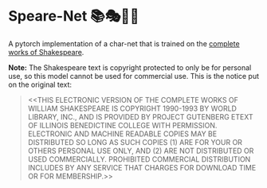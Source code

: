 # Speare-Net 📚🎭👨‍🎨

A pytorch implementation of a char-net that is trained on the [complete works of Shakespeare](https://ocw.mit.edu/ans7870/6/6.006/s08/lecturenotes/files/t8.shakespeare.txt).

**Note:** The Shakespeare text is copyright protected to only be for personal use, so this model cannot be used for commercial use. This is the notice put on the original text:

> <<THIS ELECTRONIC VERSION OF THE COMPLETE WORKS OF WILLIAM
> SHAKESPEARE IS COPYRIGHT 1990-1993 BY WORLD LIBRARY, INC., AND IS
> PROVIDED BY PROJECT GUTENBERG ETEXT OF ILLINOIS BENEDICTINE COLLEGE
> WITH PERMISSION.  ELECTRONIC AND MACHINE READABLE COPIES MAY BE
> DISTRIBUTED SO LONG AS SUCH COPIES (1) ARE FOR YOUR OR OTHERS
> PERSONAL USE ONLY, AND (2) ARE NOT DISTRIBUTED OR USED
> COMMERCIALLY.  PROHIBITED COMMERCIAL DISTRIBUTION INCLUDES BY ANY
> SERVICE THAT CHARGES FOR DOWNLOAD TIME OR FOR MEMBERSHIP.>>